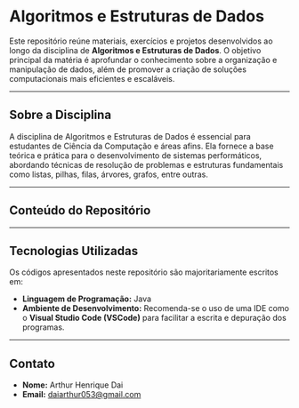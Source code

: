 # Algoritmos e Estruturas de Dados

Este repositório reúne materiais, exercícios e projetos desenvolvidos ao longo da disciplina de **Algoritmos e Estruturas de Dados**. O objetivo principal da matéria é aprofundar o conhecimento sobre a organização e manipulação de dados, além de promover a criação de soluções computacionais mais eficientes e escaláveis.

---

## Sobre a Disciplina

A disciplina de Algoritmos e Estruturas de Dados é essencial para estudantes de Ciência da Computação e áreas afins. Ela fornece a base teórica e prática para o desenvolvimento de sistemas performáticos, abordando técnicas de resolução de problemas e estruturas fundamentais como listas, pilhas, filas, árvores, grafos, entre outras.

---

## Conteúdo do Repositório

<!-- 
* **`aulas/`**: Materiais de aula, slides, anotações e códigos de exemplo demonstrados em sala.
* **`exercicios/`**: Soluções para listas de exercícios propostas pela disciplina. Cada subpasta corresponde a um conjunto de exercícios.
* **`projetos/`**: Projetos práticos desenvolvidos individualmente ou em grupo. Cada projeto terá sua própria pasta com um `README.md` detalhado.
* **`simulados_e_provas/`**: Exercícios de revisão, simulados e, eventualmente, soluções de provas antigas (se disponíveis e permitidas). 
-->

---

## Tecnologias Utilizadas

Os códigos apresentados neste repositório são majoritariamente escritos em:

- **Linguagem de Programação:** Java  
- **Ambiente de Desenvolvimento:** Recomenda-se o uso de uma IDE como o **Visual Studio Code (VSCode)** para facilitar a escrita e depuração dos programas.

---

## Contato

- **Nome:** Arthur Henrique Dai  
- **Email:** daiarthur053@gmail.com